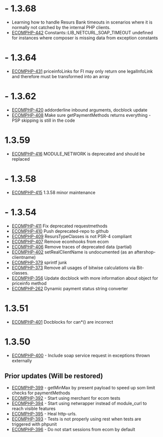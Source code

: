# - 1.3.68

* Learning how to handle Resurs Bank timeouts in scenarios where it is normally not catched by the internal PHP clients.
* [ECOMPHP-442](https://resursbankplugins.atlassian.net/browse/ECOMPHP-442) Constants::LIB_NETCURL_SOAP_TIMEOUT undefined for instances where composer is missing data from exception constants

# - 1.3.64

* [ECOMPHP-431](https://resursbankplugins.atlassian.net/browse/ECOMPHP-431) priceinfoLinks for FI may only return one legalInfoLink and therefore must be transformed into an array

# - 1.3.62

* [ECOMPHP-420](https://resursbankplugins.atlassian.net/browse/ECOMPHP-420) addorderline inbound arguments, docblock update
* [ECOMPHP-408](https://resursbankplugins.atlassian.net/browse/ECOMPHP-408) Make sure getPaymentMethods returns everything - PSP skipping is still in the code

# 1.3.59

* [ECOMPHP-416](https://resursbankplugins.atlassian.net/browse/ECOMPHP-416) MODULE\_NETWORK is deprecated and should be replaced

# - 1.3.58

* [ECOMPHP-415](https://resursbankplugins.atlassian.net/browse/ECOMPHP-415) 1.3.58 minor maintenance

# - 1.3.54

* [ECOMPHP-411](https://resursbankplugins.atlassian.net/browse/ECOMPHP-411) Fix deprecated requestmethods
* [ECOMPHP-410](https://resursbankplugins.atlassian.net/browse/ECOMPHP-410) Push deprecated-repo to github
* [ECOMPHP-409](https://resursbankplugins.atlassian.net/browse/ECOMPHP-409) ResursTypeClasses is not PSR-4 compliant
* [ECOMPHP-407](https://resursbankplugins.atlassian.net/browse/ECOMPHP-407) Remove ecomhooks from ecom
* [ECOMPHP-406](https://resursbankplugins.atlassian.net/browse/ECOMPHP-406) Remove traces of deprecated data \(partial\)
* [ECOMPHP-402](https://resursbankplugins.atlassian.net/browse/ECOMPHP-402) setRealClientName is undocumented \(as an aftershop-clientname\)
* [ECOMPHP-379](https://resursbankplugins.atlassian.net/browse/ECOMPHP-379) sprintf junk
* [ECOMPHP-373](https://resursbankplugins.atlassian.net/browse/ECOMPHP-373) Remove all usages of bitwise calculations via Bit-classes.
* [ECOMPHP-356](https://resursbankplugins.atlassian.net/browse/ECOMPHP-356) Update docblock with more information about object for priceinfo method
* [ECOMPHP-262](https://resursbankplugins.atlassian.net/browse/ECOMPHP-262) Dynamic payment status string converter

# 1.3.51

* [ECOMPHP-401](https://resursbankplugins.atlassian.net/browse/ECOMPHP-401) Docblocks for can\*\(\) are incorrect

# 1.3.50

* [ECOMPHP-400](https://resursbankplugins.atlassian.net/browse/ECOMPHP-400) - Include soap service request in exceptions thrown externally 

## Prior updates (Will be restored)

* [ECOMPHP-399](https://resursbankplugins.atlassian.net/browse/ECOMPHP-399) - getMinMax by present payload to speed up som limit checks for paymentMethods
* [ECOMPHP-392](https://resursbankplugins.atlassian.net/browse/ECOMPHP-392) - Start using merchant for ecom tests
* [ECOMPHP-394](https://resursbankplugins.atlassian.net/browse/ECOMPHP-394) - Start using netwrapper instead of module_curl to reach visible features
* [ECOMPHP-395](https://resursbankplugins.atlassian.net/browse/ECOMPHP-395) - Heal http-urls.
* [ECOMPHP-393](https://resursbankplugins.atlassian.net/browse/ECOMPHP-393) - Tests is not properly using rest when tests are triggered with phpunit
* [ECOMPHP-396](https://resursbankplugins.atlassian.net/browse/ECOMPHP-396) - Do not start sessions from ecom by default
